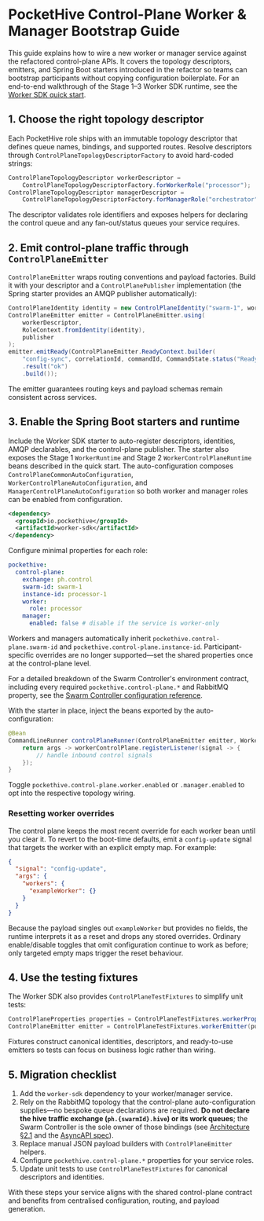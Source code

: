 # PocketHive Control-Plane Worker & Manager Bootstrap Guide

This guide explains how to wire a new worker or manager service against the refactored control-plane APIs.
It covers the topology descriptors, emitters, and Spring Boot starters introduced in the refactor so teams can
bootstrap participants without copying configuration boilerplate. For an end-to-end walkthrough of the Stage 1–3
Worker SDK runtime, see the [Worker SDK quick start](../sdk/worker-sdk-quickstart.md).

## 1. Choose the right topology descriptor

Each PocketHive role ships with an immutable topology descriptor that defines queue names, bindings, and
supported routes. Resolve descriptors through `ControlPlaneTopologyDescriptorFactory` to avoid hard-coded
strings:

```java
ControlPlaneTopologyDescriptor workerDescriptor =
    ControlPlaneTopologyDescriptorFactory.forWorkerRole("processor");
ControlPlaneTopologyDescriptor managerDescriptor =
    ControlPlaneTopologyDescriptorFactory.forManagerRole("orchestrator");
```

The descriptor validates role identifiers and exposes helpers for declaring the control queue and any
fan-out/status queues your service requires.

## 2. Emit control-plane traffic through `ControlPlaneEmitter`

`ControlPlaneEmitter` wraps routing conventions and payload factories. Build it with your descriptor and a
`ControlPlanePublisher` implementation (the Spring starter provides an AMQP publisher automatically):

```java
ControlPlaneIdentity identity = new ControlPlaneIdentity("swarm-1", workerDescriptor.role(), "processor-1");
ControlPlaneEmitter emitter = ControlPlaneEmitter.using(
    workerDescriptor,
    RoleContext.fromIdentity(identity),
    publisher
);
emitter.emitReady(ControlPlaneEmitter.ReadyContext.builder(
    "config-sync", correlationId, commandId, CommandState.status("Ready"))
    .result("ok")
    .build());
```

The emitter guarantees routing keys and payload schemas remain consistent across services.

## 3. Enable the Spring Boot starters and runtime

Include the Worker SDK starter to auto-register descriptors, identities, AMQP declarables, and the
control-plane publisher. The starter also exposes the Stage 1 `WorkerRuntime` and Stage 2
`WorkerControlPlaneRuntime` beans described in the quick start. The auto-configuration composes
`ControlPlaneCommonAutoConfiguration`, `WorkerControlPlaneAutoConfiguration`, and
`ManagerControlPlaneAutoConfiguration` so both worker and manager roles can be enabled from configuration.

```xml
<dependency>
  <groupId>io.pockethive</groupId>
  <artifactId>worker-sdk</artifactId>
</dependency>
```

Configure minimal properties for each role:

```yaml
pockethive:
  control-plane:
    exchange: ph.control
    swarm-id: swarm-1
    instance-id: processor-1
    worker:
      role: processor
    manager:
      enabled: false # disable if the service is worker-only
```

Workers and managers automatically inherit `pockethive.control-plane.swarm-id`
and `pockethive.control-plane.instance-id`. Participant-specific overrides are
no longer supported—set the shared properties once at the control-plane level.

For a detailed breakdown of the Swarm Controller's environment contract, including every required `pockethive.control-plane.*` and RabbitMQ property, see the [Swarm Controller configuration reference](../../swarm-controller-service/README.md#configuration-reference).

With the starter in place, inject the beans exported by the auto-configuration:

```java
@Bean
CommandLineRunner controlPlaneRunner(ControlPlaneEmitter emitter, WorkerControlPlane workerControlPlane) {
    return args -> workerControlPlane.registerListener(signal -> {
        // handle inbound control signals
    });
}
```

Toggle `pockethive.control-plane.worker.enabled` or `.manager.enabled` to opt into the respective topology
wiring.

### Resetting worker overrides

The control plane keeps the most recent override for each worker bean until you clear it. To revert to the
boot-time defaults, emit a `config-update` signal that targets the worker with an explicit empty map. For
example:

```json
{
  "signal": "config-update",
  "args": {
    "workers": {
      "exampleWorker": {}
    }
  }
}
```

Because the payload singles out `exampleWorker` but provides no fields, the runtime interprets it as a reset
and drops any stored overrides. Ordinary enable/disable toggles that omit configuration continue to work as
before; only targeted empty maps trigger the reset behaviour.

## 4. Use the testing fixtures

The Worker SDK also provides `ControlPlaneTestFixtures` to simplify unit tests:

```java
ControlPlaneProperties properties = ControlPlaneTestFixtures.workerProperties("swarm-1", "generator", "worker-a");
ControlPlaneEmitter emitter = ControlPlaneTestFixtures.workerEmitter(publisher, identity);
```

Fixtures construct canonical identities, descriptors, and ready-to-use emitters so tests can focus on
business logic rather than wiring.

## 5. Migration checklist

1. Add the `worker-sdk` dependency to your worker/manager service.
2. Rely on the RabbitMQ topology that the control-plane auto-configuration supplies—no bespoke queue declarations are required. **Do not declare the hive traffic exchange (`ph.{swarmId}.hive`) or its work queues**; the Swarm Controller is the sole owner of those bindings (see [Architecture §2.1](../ARCHITECTURE.md#21-managers) and the [AsyncAPI spec](../spec/asyncapi.yaml)).
3. Replace manual JSON payload builders with `ControlPlaneEmitter` helpers.
4. Configure `pockethive.control-plane.*` properties for your service roles.
5. Update unit tests to use `ControlPlaneTestFixtures` for canonical descriptors and identities.

With these steps your service aligns with the shared control-plane contract and benefits from centralised
configuration, routing, and payload generation.
